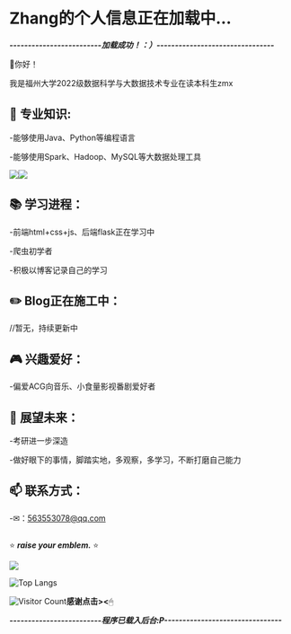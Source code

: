 # Zhang的个人信息正在加载中...

___-------------------------加载成功！：）--------------------------------___

👋你好！

我是福州大学2022级数据科学与大数据技术专业在读本科生zmx

## 🔧 **专业知识**:
-能够使用Java、Python等编程语言

-能够使用Spark、Hadoop、MySQL等大数据处理工具

![](https://img.shields.io/badge/Java-ED8B00?style=for-the-badge&logo=openjdk&logoColor=white)![](https://img.shields.io/badge/Python-3776AB?style=for-the-badge&logo=python&logoColor=white)


## 📚 **学习进程**：
-前端html+css+js、后端flask正在学习中

-爬虫初学者

-积极以博客记录自己的学习

## ✏️ **Blog正在施工中**：
//暂无，持续更新中

## 🎮 **兴趣爱好**：
-偏爱ACG向音乐、小食量影视番剧爱好者

## 📝 **展望未来**：
-考研进一步深造

-做好眼下的事情，脚踏实地，多观察，多学习，不断打磨自己能力

## 📫 **联系方式**：
-✉：563553078@qq.com

## 

⭐ ___raise your emblem.___ ⭐

![](https://github-readme-stats.vercel.app/api?username=okiqiiii&show_icons=true&theme=transparent)

![Top Langs](https://github-readme-stats.vercel.app/api/top-langs/?username=okiqiiii&layout=compact&theme=tokyonight)

![Visitor Count](https://profile-counter.glitch.me/okiqiiii/count.svg)**感谢点击><**🖱 




___-------------------------程序已载入后台:P--------------------------------___





